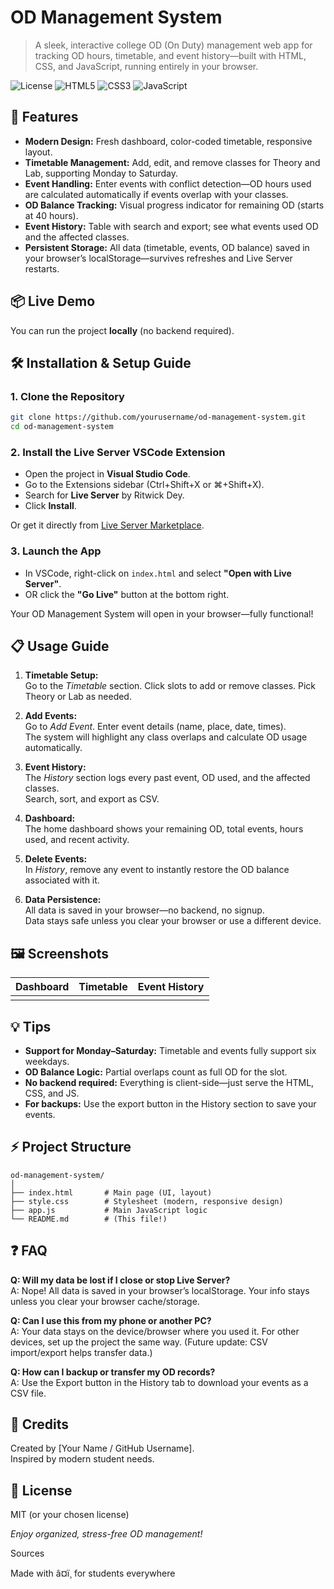 # OD Management System

> A sleek, interactive college OD (On Duty) management web app for tracking OD hours, timetable, and event history—built with HTML, CSS, and JavaScript, running entirely in your browser.

![License](https://img.shields.io/badge/license-MIT-blue.svg)
![HTML5](https://img.shields.io/badge/-HTML5-E34F26?style=flat&logo=html5&logoColor=white)
![CSS3](https://img.shields.io/badge/-CSS3-1572B6?style=flat&logo=css3&logoColor=white)
![JavaScript](https://img.shields.io/badge/-JavaScript-F7DF1E?style=flat&logo=javascript&logoColor=black)


## 🚀 Features

- **Modern Design:** Fresh dashboard, color-coded timetable, responsive layout.
- **Timetable Management:** Add, edit, and remove classes for Theory and Lab, supporting Monday to Saturday.
- **Event Handling:** Enter events with conflict detection—OD hours used are calculated automatically if events overlap with your classes.
- **OD Balance Tracking:** Visual progress indicator for remaining OD (starts at 40 hours).
- **Event History:** Table with search and export; see what events used OD and the affected classes.
- **Persistent Storage:** All data (timetable, events, OD balance) saved in your browser’s localStorage—survives refreshes and Live Server restarts.

## 📦 Live Demo

You can run the project **locally** (no backend required).

## 🛠️ Installation & Setup Guide

### 1. **Clone the Repository**

```bash
git clone https://github.com/yourusername/od-management-system.git
cd od-management-system
```

### 2. **Install the Live Server VSCode Extension**

- Open the project in **Visual Studio Code**.
- Go to the Extensions sidebar (Ctrl+Shift+X or ⌘+Shift+X).
- Search for **Live Server** by Ritwick Dey.
- Click **Install**.

Or get it directly from [Live Server Marketplace](https://marketplace.visualstudio.com/items?itemName=ritwickdey.LiveServer).

### 3. **Launch the App**

- In VSCode, right-click on `index.html` and select **"Open with Live Server"**.
- OR click the **"Go Live"** button at the bottom right.

Your OD Management System will open in your browser—fully functional!

## 📋 Usage Guide

1. **Timetable Setup:**  
   Go to the *Timetable* section. Click slots to add or remove classes. Pick Theory or Lab as needed.

2. **Add Events:**  
   Go to *Add Event*. Enter event details (name, place, date, times).  
   The system will highlight any class overlaps and calculate OD usage automatically.

3. **Event History:**  
   The *History* section logs every past event, OD used, and the affected classes.  
   Search, sort, and export as CSV.

4. **Dashboard:**  
   The home dashboard shows your remaining OD, total events, hours used, and recent activity.

5. **Delete Events:**  
   In *History*, remove any event to instantly restore the OD balance associated with it.

6. **Data Persistence:**  
   All data is saved in your browser—no backend, no signup.  
   Data stays safe unless you clear your browser or use a different device.

## 🖼️ Screenshots

| Dashboard | Timetable | Event History |
|-----------|-----------|--------------|
|  |  |  |

## 💡 Tips

- **Support for Monday–Saturday:** Timetable and events fully support six weekdays.
- **OD Balance Logic:** Partial overlaps count as full OD for the slot.
- **No backend required:** Everything is client-side—just serve the HTML, CSS, and JS.
- **For backups:** Use the export button in the History section to save your events.

## ⚡️ Project Structure

```
od-management-system/
│
├── index.html       # Main page (UI, layout)
├── style.css        # Stylesheet (modern, responsive design)
├── app.js           # Main JavaScript logic
└── README.md        # (This file!)
```

## ❓ FAQ

**Q: Will my data be lost if I close or stop Live Server?**  
A: Nope! All data is saved in your browser’s localStorage. Your info stays unless you clear your browser cache/storage.

**Q: Can I use this from my phone or another PC?**  
A: Your data stays on the device/browser where you used it. For other devices, set up the project the same way. (Future update: CSV import/export helps transfer data.)

**Q: How can I backup or transfer my OD records?**  
A: Use the Export button in the History tab to download your events as a CSV file.

## 📝 Credits

Created by [Your Name / GitHub Username].  
Inspired by modern student needs.

## 🦄 License

MIT (or your chosen license)

*Enjoy organized, stress-free OD management!*

Sources


Made with â¤ï¸ for students everywhere
